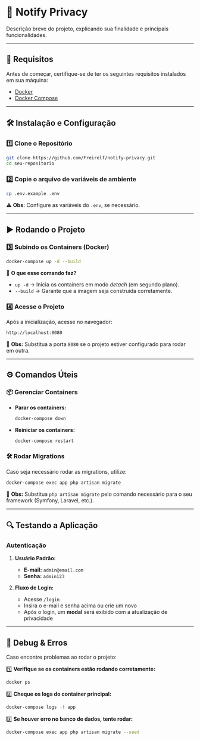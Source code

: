 # 🚀 Notify Privacy  

Descrição breve do projeto, explicando sua finalidade e principais funcionalidades.  

---

## 📌 **Requisitos**  

Antes de começar, certifique-se de ter os seguintes requisitos instalados em sua máquina:  

- [Docker](https://www.docker.com/get-started)  
- [Docker Compose](https://docs.docker.com/compose/install/)  

---

## 🛠 **Instalação e Configuração**  

### 1️⃣ **Clone o Repositório**  
```bash
git clone https://github.com/Freirelf/notify-privacy.git
cd seu-repositorio
```

### 2️⃣ **Copie o arquivo de variáveis de ambiente**  
```bash
cp .env.example .env
```
⚠ **Obs:** Configure as variáveis do `.env`, se necessário.  

---

## ▶️ **Rodando o Projeto**  

### 3️⃣ **Subindo os Containers (Docker)**  
```bash
docker-compose up -d --build
```
📌 **O que esse comando faz?**  
- `up -d` → Inicia os containers em modo _detach_ (em segundo plano).  
- `--build` → Garante que a imagem seja construída corretamente.  

### 4️⃣ **Acesse o Projeto**  
Após a inicialização, acesse no navegador:  
```bash
http://localhost:8080
```
📌 **Obs:** Substitua a porta `8080` se o projeto estiver configurado para rodar em outra.  

---

## ⚙ **Comandos Úteis**  

### 📦 **Gerenciar Containers**  
- **Parar os containers:**  
  ```bash
  docker-compose down
  ```  
- **Reiniciar os containers:**  
  ```bash
  docker-compose restart
  ```

### 🛠 **Rodar Migrations**  
Caso seja necessário rodar as migrations, utilize:  
```bash
docker-compose exec app php artisan migrate
```
📌 **Obs:** Substitua `php artisan migrate` pelo comando necessário para o seu framework (Symfony, Laravel, etc.).  

---

## 🔍 **Testando a Aplicação**  

### **Autenticação**  
1. **Usuário Padrão:**  
   - **E-mail:** `admin@email.com`  
   - **Senha:** `admin123`  

2. **Fluxo de Login:**  
   - Acesse `/login`  
   - Insira o e-mail e senha acima ou crie um novo
   - Após o login, um **modal** será exibido com a atualização de privacidade  

---

## 🐞 **Debug & Erros**  

Caso encontre problemas ao rodar o projeto:  

1️⃣ **Verifique se os containers estão rodando corretamente:**  
```bash
docker ps
```  

2️⃣ **Cheque os logs do container principal:**  
```bash
docker-compose logs -f app
```  

3️⃣ **Se houver erro no banco de dados, tente rodar:**  
```bash
docker-compose exec app php artisan migrate --seed
```